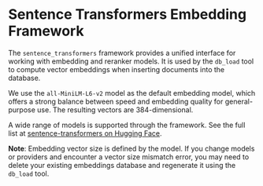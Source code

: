 # Sentence Transformers Embedding Framework

The `sentence_transformers` framework provides a unified interface for working with embedding and reranker models. It is used by the `db_load` tool to compute vector embeddings when inserting documents into the database.

We use the `all-MiniLM-L6-v2` model as the default embedding model, which offers a strong balance between speed and embedding quality for general-purpose use. The resulting vectors are 384-dimensional.

A wide range of models is supported through the framework. See the full list at [sentence-transformers on Hugging Face](https://huggingface.co/sentence-transformers).

**Note**: Embedding vector size is defined by the model. If you change models or providers and encounter a vector size mismatch error, you may need to delete your existing embeddings database and regenerate it using the `db_load` tool.

